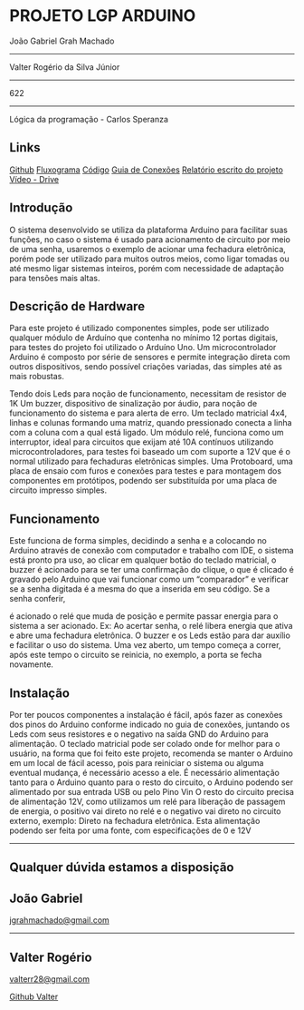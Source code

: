# PROJETO LGP ARDUINO


João Gabriel Grah Machado

---
Valter Rogério da Silva Júnior

---
622

---
Lógica da programação - Carlos Speranza



## Links

[Github](https://github.com/valterr28/Arduino-acionamento-senha)
[Fluxograma](https://)
[Código](https://drive.google.com/file/d/1keEei7JQ_Fq-lYnQXb5YXb-tzqS21Ci-/view?usp=sharing)
[Guia de Conexões](https://drive.google.com/file/d/18Dcz624WUKtDAnQRxaulzMFy0aoJImCS/view?usp=sharing)
[Relatório escrito do projeto](https://drive.google.com/file/d/17sE5uPrXecWP6FvEGLbqAQpM0q4Be4Yi/view?usp=sharing)
[Vídeo - Drive](https://)

## Introdução

O sistema desenvolvido se utiliza da plataforma Arduino para facilitar suas funções,
no caso o sistema é usado para acionamento de circuito por meio de uma senha, usaremos o
exemplo de acionar uma fechadura eletrônica, porém pode ser utilizado para muitos outros
meios, como ligar tomadas ou até mesmo ligar sistemas inteiros, porém com necessidade de
adaptação para tensões mais altas.


## Descrição de Hardware

Para este projeto é utilizado componentes simples, pode ser utilizado qualquer módulo
de Arduíno que contenha no mínimo 12 portas digitais, para testes do projeto foi utilizado o
Arduíno Uno. Um microcontrolador Arduino é composto por série de sensores e permite
integração direta com outros dispositivos, sendo possível criações variadas, das simples até as
mais robustas.

Tendo dois Leds para noção de funcionamento, necessitam de resistor de 1K
Um buzzer, dispositivo de sinalização por áudio, para noção de funcionamento do
sistema e para alerta de erro.
Um teclado matricial 4x4, linhas e colunas formando uma matriz, quando pressionado
conecta a linha com a coluna com a qual está ligado.
Um módulo relé, funciona como um interruptor, ideal para circuitos que exijam até
10A contínuos utilizando microcontroladores, para testes foi baseado um com suporte a 12V
que é o normal utilizado para fechaduras eletrônicas simples.
Uma Protoboard, uma placa de ensaio com furos e conexões para testes e para
montagem dos componentes em protótipos, podendo ser substituída por uma placa de circuito
impresso simples.

## Funcionamento

Este funciona de forma simples, decidindo a senha e a colocando no Arduino através
de conexão com computador e trabalho com IDE, o sistema está pronto pra uso, ao clicar em
qualquer botão do teclado matricial, o buzzer é acionado para se ter uma confirmação do
clique, o que é clicado é gravado pelo Arduino que vai funcionar como um “comparador” e
verificar se a senha digitada é a mesma do que a inserida em seu código. Se a senha conferir,

é acionado o relé que muda de posição e permite passar energia para o sistema a ser acionado.
Ex: Ao acertar senha, o relé libera energia que ativa e abre uma fechadura eletrônica.
O buzzer e os Leds estão para dar auxílio e facilitar o uso do sistema.
Uma vez aberto, um tempo começa a correr, após este tempo o circuito se reinicia, no
exemplo, a porta se fecha novamente.

## Instalação

Por ter poucos componentes a instalação é fácil, após fazer as conexões dos pinos do
Arduino conforme indicado no guia de conexões, juntando os Leds com seus resistores e o
negativo na saída GND do Arduino para alimentação. O teclado matricial pode ser colado
onde for melhor para o usuário, na forma que foi feito este projeto, recomenda se manter o
Arduino em um local de fácil acesso, pois para reiniciar o sistema ou alguma eventual
mudança, é necessário acesso a ele.
É necessário alimentação tanto para o Arduino quanto para o resto do circuito, o
Arduino podendo ser alimentado por sua entrada USB ou pelo Pino Vin
O resto do circuito precisa de alimentação 12V, como utilizamos um relé para
liberação de passagem de energia, o positivo vai direto no relé e o negativo vai direto no
circuito externo, exemplo: Direto na fechadura eletrônica. Esta alimentação podendo ser feita
por uma fonte, com especificações de 0 e 12V

---
## Qualquer dúvida estamos a disposição

## João Gabriel


 jgrahmachado@gmail.com
 
---

## Valter Rogério

valterr28@gmail.com


[Github Valter](https://github.com/valterr28) 

